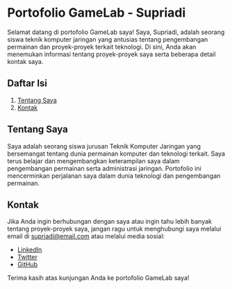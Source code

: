# Portofolio GameLab - Supriadi

Selamat datang di portofolio GameLab saya! Saya, Supriadi, adalah seorang siswa teknik komputer jaringan yang antusias tentang pengembangan permainan dan proyek-proyek terkait teknologi. Di sini, Anda akan menemukan informasi tentang proyek-proyek saya serta beberapa detail kontak saya.

## Daftar Isi

1. [Tentang Saya](#tentang-saya)
2. [Kontak](#kontak)

## Tentang Saya

Saya adalah seorang siswa jurusan Teknik Komputer Jaringan yang bersemangat tentang dunia permainan komputer dan teknologi terkait. Saya terus belajar dan mengembangkan keterampilan saya dalam pengembangan permainan serta administrasi jaringan. Portofolio ini mencerminkan perjalanan saya dalam dunia teknologi dan pengembangan permainan.

## Kontak

Jika Anda ingin berhubungan dengan saya atau ingin tahu lebih banyak tentang proyek-proyek saya, jangan ragu untuk menghubungi saya melalui email di [supriadi@email.com](mailto:supriadi325@email.com) atau melalui media sosial:

- [LinkedIn](https://www.linkedin.com/in/supriadi325)
- [Twitter](https://twitter.com/supriadi325)
- [GitHub](https://github.com/supriadi325)

Terima kasih atas kunjungan Anda ke portofolio GameLab saya!

